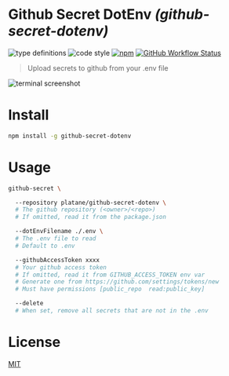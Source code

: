 # Github Secret DotEnv _(github-secret-dotenv)_

![type definitions](https://img.shields.io/npm/types/typescript?style=flat-square)
![code style](https://img.shields.io/badge/code_style-prettier-ff69b4.svg?style=flat-square)
[![npm](https://img.shields.io/npm/v/github-secret-dotenv?style=flat-square)](https://www.npmjs.com/package/github-secret-dotenv)
[![GitHub Workflow Status](https://img.shields.io/github/workflow/status/Platane/github-secret-dotenv/main?style=flat-square&label=test)](https://github.com/Platane/github-secret-dotenv/actions?query=workflow%3Amain)

> Upload secrets to github from your .env file

![terminal screenshot](https://raw.githubusercontent.com/Platane/github-secret-dotenv/master/doc/terminal-screenshot.jpg)

# Install

```sh
npm install -g github-secret-dotenv
```

# Usage

```sh
github-secret \

  --repository platane/github-secret-dotenv \
  # The github repository (<owner>/<repo>)
  # If omitted, read it from the package.json

  --dotEnvFilename ./.env \
  # The .env file to read
  # Default to .env

  --githubAccessToken xxxx
  # Your github access token
  # If omitted, read it from GITHUB_ACCESS_TOKEN env var
  # Generate one from https://github.com/settings/tokens/new
  # Must have permissions [public_repo  read:public_key]

  --delete
  # When set, remove all secrets that are not in the .env
```

# License

[MIT](./LICENSE)
